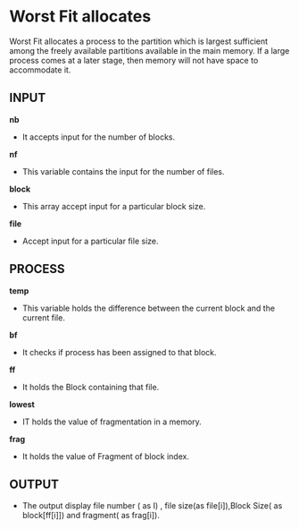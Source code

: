 # Worst Fit allocates
Worst Fit allocates a process to the partition which is largest sufficient among the freely available partitions available in the main memory. If a large process comes at a later stage, then memory will not have space to accommodate it.



## INPUT
**nb**
- It accepts input for the number of blocks.

**nf**
- This variable contains the input for the number of files.

**block** 
- This array accept input for a particular block size.

**file**
- Accept input for a particular file size.

## PROCESS

**temp**
- This variable holds the difference between the current block and the current file.

**bf**
- It checks if process has been assigned to that block.

**ff**
- It holds the Block containing that file.

**lowest**
- IT holds the value of fragmentation in a memory.

**frag**
- It holds the value of Fragment of block index.



## OUTPUT
- The output display  file number ( as I) , file size(as file[i]),Block Size( as block[ff[i]]) and fragment( as frag[i]).




